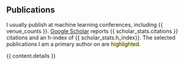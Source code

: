 ## <i class="fa fa-chevron-right"></i> Publications

I usually publish at machine learning conferences,
including {{ venue_counts }}.
<a href="https://scholar.google.com/citations?user={{ scholar_id }}">Google Scholar</a>
reports {{ scholar_stats.citations }} citations and an h-index of {{ scholar_stats.h_index}}.
The selected publications I am a primary author on are <span style='background-color: #ffffd0'>highlighted.</span>

{{ content.details }}
